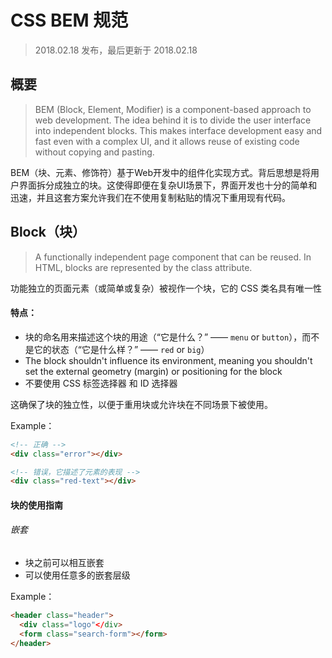 CSS BEM 规范
===
> 2018.02.18 发布，最后更新于 2018.02.18

## 概要

> BEM (Block, Element, Modifier) is a component-based approach to web development. The idea behind it is to divide the user interface into independent blocks. This makes interface development easy and fast even with a complex UI, and it allows reuse of existing code without copying and pasting.

BEM（块、元素、修饰符）基于Web开发中的组件化实现方式。背后思想是将用户界面拆分成独立的块。这使得即便在复杂UI场景下，界面开发也十分的简单和迅速，并且这套方案允许我们在不使用复制粘贴的情况下重用现有代码。

## Block（块）

> A functionally independent page component that can be reused. In HTML, blocks are represented by the class attribute.

功能独立的页面元素（或简单或复杂）被视作一个块，它的 CSS 类名具有唯一性

#### 特点：

* 块的命名用来描述这个块的用途（“它是什么？” —— `menu` or `button`），而不是它的状态（“它是什么样？” —— `red` or `big`）
* The block shouldn't influence its environment, meaning you shouldn't set the external geometry (margin) or positioning for the block
* 不要使用 CSS 标签选择器 和 ID 选择器

这确保了块的独立性，以便于重用块或允许块在不同场景下被使用。

Example：

```html
<!-- 正确 -->
<div class="error"></div>

<!-- 错误，它描述了元素的表现 -->
<div class="red-text"></div>
```

#### 块的使用指南

###### 嵌套

* 块之前可以相互嵌套
* 可以使用任意多的嵌套层级

Example：

```html
<header class="header">
  <div class="logo"</div>
  <form class="search-form"></form>
</header>
```
